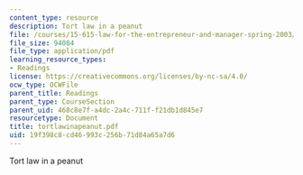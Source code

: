 ```yaml
---
content_type: resource
description: Tort law in a peanut
file: /courses/15-615-law-for-the-entrepreneur-and-manager-spring-2003/19f398c8cd46993c256b71d84a65a7d6_tortlawinapeanut.pdf
file_size: 94084
file_type: application/pdf
learning_resource_types:
- Readings
license: https://creativecommons.org/licenses/by-nc-sa/4.0/
ocw_type: OCWFile
parent_title: Readings
parent_type: CourseSection
parent_uid: 468c8e7f-a4dc-2a4c-711f-f21db1d845e7
resourcetype: Document
title: tortlawinapeanut.pdf
uid: 19f398c8-cd46-993c-256b-71d84a65a7d6
---
```

Tort law in a peanut